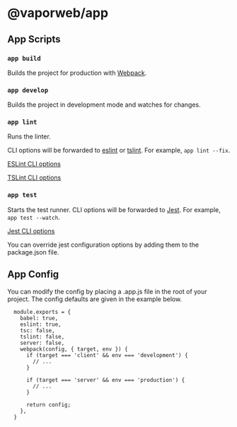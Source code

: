 # @vaporweb/app

## App Scripts

### `app build`

Builds the project for production with [Webpack](https://webpack.js.org/). 

### `app develop`

Builds the project in development mode and watches for changes. 

### `app lint`

Runs the linter. 

CLI options will be forwarded to [eslint](https://eslint.org/) or [tslint](https://palantir.github.io/tslint). For example, `app lint --fix`.

[ESLint CLI options](https://eslint.org/docs/user-guide/command-line-interface#options)

[TSLint CLI options](https://palantir.github.io/tslint/usage/cli/#cli-usage)

### `app test`

Starts the test runner. CLI options will be forwarded to [Jest](https://jestjs.io/). For example, `app test --watch`.

[Jest CLI options](https://jestjs.io/docs/en/cli.html#options)

You can override jest configuration options by adding them to the package.json file.

## App Config

You can modify the config by placing a .app.js file in the root of your project. The config defaults are given in the example below.

```
  module.exports = {
    babel: true,
    eslint: true,
    tsc: false,
    tslint: false,
    server: false,
    webpack(config, { target, env }) {
      if (target === 'client' && env === 'development') {
        // ...
      }

      if (target === 'server' && env === 'production') {
        // ...
      }

      return config;
    },
  }
```

